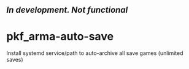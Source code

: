 ## ***In development. Not functional***

# pkf_arma-auto-save
Install systemd service/path to auto-archive all save games (unlimited saves)
